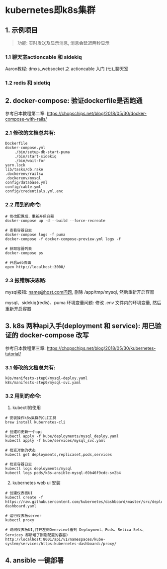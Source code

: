 # kubernetes即k8s集群

## 1. 示例项目

> 功能: 实时发送及显示消息, 消息会延迟两秒显示

### 1.1 聊天室actioncable 和 sidekiq

Aaron教程: dmxs_websocket 之 actioncable 入门 (七)_聊天室

### 1.2 redis 和 sidetiq

## 2. docker-compose: 验证dockerfile是否跑通

参考日本教程第二章: https://chopschips.net/blog/2018/05/30/docker-compose-with-rails/

### 2.1 修改的文档总共有:

```
Dockerfile
docker-compose.yml
	./bin/setup-db-start-puma
	./bin/start-sidekiq
 	./bin/wait-for
yarn.lock
lib/tasks/db.rake
.dockerenv/railsw
.dockerenv/mysql
config/database.yml
config/cable.yml
config/credentials.yml.enc
```

### 2.2 用到的命令:

```
# 修改配置后，重新开启容器
docker-compose up -d --build --force-recreate

# 查看容器日志
docker-compose logs -f puma
docker-compose -f docker-compose-preview.yml logs -f

# 获取容器列表
docker-compose ps

# 开启web页面
open http://localhost:3000/
```

### 2.3 报错解决思路:

mysql报错: name@host.com问题, 删除 /app/tmp/mysql, 然后重新开启容器

mysql、sidekiq(redis)、puma 环境变量问题: 修改 .env 文件内的环境变量, 然后重新开启容器

## 3. k8s 两种api入手(deployment 和 service): 用已验证的 docker-compose 改写

参考日本教程第三章: https://chopschips.net/blog/2018/05/30/kubernetes-tutorial/

### 3.1 修改的文档总共有:

```
k8s/manifests-step0/mysql-deploy.yaml
k8s/manifests-step0/mysql-svc.yaml
```

### 3.2 用到的命令:

1) kubectl的使用

```
# 安装操作k8s集群的CLI工具
brew install kubernetes-cli

# 创建和更新一个api
kubectl apply -f kube/deployments/mysql_deploy.yaml
kubectl apply -f kube/services/mysql_svc.yaml

# 检查对象的状态
kubectl get deployments,replicaset,pods,services

# 检查容器日志
kubectl logs deployments/mysql
kubectl logs pods/k8s-ansible-mysql-69b46f9cdc-sv2b4
```

2) kubernetes web ui 安装

```
# 创建仪表板UI
kubectl create -f https://raw.githubusercontent.com/kubernetes/dashboard/master/src/deploy/recommended/kubernetes-dashboard.yaml

# 运行仪表板server
kubectl proxy

# 访问仪表板UI,打开左侧Overview(看到 Deployment、Pods、Relica Sets、Services 都新增了刚刚配置的容器)
http://localhost:8001/api/v1/namespaces/kube-system/services/https:kubernetes-dashboard:/proxy/
```

## 4. ansible 一键部署